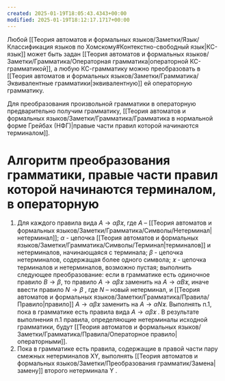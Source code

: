 ```yaml
---
created: 2025-01-19T18:05:43.4343+00:00
modified: 2025-01-19T18:12:17.1717+00:00
---
```

Любой [[Теория автоматов и формальных языков/Заметки/Язык/Классификация языков по Хомскому#Контекстно-свободный язык|КС-язык]] может быть задан [[Теория автоматов и формальных языков/Заметки/Грамматика/Операторная грамматика|операторной КС-грамматикой]], а любую КС-грамматику можно преобразовать в [[Теория автоматов и формальных языков/Заметки/Грамматика/Эквивалентные грамматики|эквивалентную]] ей операторную грамматику.

Для преобразования произвольной грамматики в операторную предварительно получим грамматику, [[Теория автоматов и формальных языков/Заметки/Грамматика/Грамматика в нормальной форме Грейбах (НФГ)|правые части правил которой начинаются терминалом]].

# Алгоритм преобразования грамматики, правые части правил которой начинаются терминалом, в операторную
1) Для каждого правила вида $A \rightarrow \alpha \beta \varkappa$, где $А$ – [[Теория автоматов и формальных языков/Заметки/Грамматика/Символы/Нетерминал|нетерминал]]; $\alpha$ - цепочка [[Теория автоматов и формальных языков/Заметки/Грамматика/Символы/Терминал|терминалов]] и нетерминалов, начинающаяся с терминала; $\beta$ - цепочка нетерминалов, содержащая более одного символа; $\varkappa$ - цепочка терминалов и нетерминалов, возможно пустая; выполнить следующее преобразование: если в грамматике есть одиночное правило $B \rightarrow \beta$, то правило $A \rightarrow \alpha \beta \varkappa$ заменить на $A \rightarrow \alpha B \varkappa$, иначе ввести правило $N \rightarrow \beta$ , где $N$ – новый нетерминал, и [[Теория автоматов и формальных языков/Заметки/Грамматика/Правила/Правило|правило]] $A \rightarrow \alpha \beta \varkappa$ заменить на $A \rightarrow \alpha N \varkappa$. Выполнять п.1, пока в грамматике есть правила вида $A \rightarrow \alpha \beta \varkappa$ . В результате выполнения п.1 правила, определяющие нетерминалы исходной грамматики, будут [[Теория автоматов и формальных языков/Заметки/Грамматика/Правила/Операторное правило|операторными]].
2) Пока в грамматике есть правила, содержащие в правой части пару смежных нетерминалов XY, выполнять [[Теория автоматов и формальных языков/Заметки/Преобразования грамматик/Замена|замену]] второго нетерминала Y .